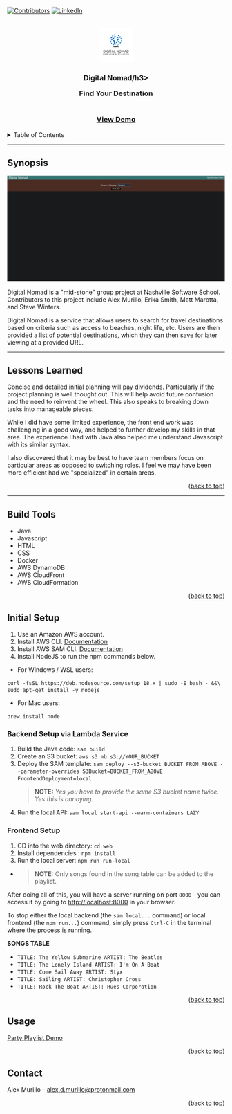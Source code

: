 <!-- Improved compatibility of back to top link: See: https://github.com/othneildrew/Best-README-Template/pull/73 -->
<a name="readme-top"></a>
<!--
*** Thanks for checking out the Best-README-Template. If you have a suggestion
*** that would make this better, please fork the repo and create a pull request
*** or simply open an issue with the tag "enhancement".
*** Don't forget to give the project a star!
*** Thanks again! Now go create something AMAZING! :D
-->



<!-- PROJECT SHIELDS -->
<!--
*** I'm using markdown "reference style" links for readability.
*** Reference links are enclosed in brackets [ ] instead of parentheses ( ).
*** See the bottom of this document for the declaration of the reference variables
*** for contributors-url, forks-url, etc. This is an optional, concise syntax you may use.
*** https://www.markdownguide.org/basic-syntax/#reference-style-links
-->
[![Contributors][contributors-shield]][contributors-url]
[![LinkedIn][linkedin-shield]][linkedin-url]



<!-- PROJECT LOGO -->
<br />
<div align="center">
    <img src="resources/images/logo.png" alt="Logo" width="80" height="80">

<h3 align="center">Digital Nomad/h3>

  <p align="center">
    Find Your Destination
    <br />
    <br />
    <br />
    <a href="#usage">View Demo</a>
  </p>
</div>



<details>
  <summary>Table of Contents</summary>
  <ol>
    <li>
      <a href="#about-the-project">About The Project</a>
      <ul>
        <li><a href="#built-with">Built With</a></li>
      </ul>
    </li>
    <li>
      <a href="#getting-started">Getting Started</a>
    </li>
    <li><a href="#usage">Usage</a></li>
    <li><a href="#contact">Contact</a></li>
  </ol>
</details>

---

## Synopsis

<img src="resources/images/frontpage.png">

Digital Nomad is a "mid-stone" group project at Nashville Software School. Contributors to this project include Alex Murillo, Erika Smith, Matt Marotta, and Steve Winters.

Digital Nomad is a service that allows users to search for travel destinations based on criteria such as access to beaches, night life, etc. Users are then provided a list of potential destinations, which they can then save for later viewing at a provided URL.

---

## Lessons Learned

Concise and detailed initial planning will pay dividends. Particularly if the project planning is well thought out. This will help avoid future confusion and the need to reinvent the wheel. This also speaks to breaking down tasks into manageable pieces.

While I did have some limited experience, the front end work was challenging in a good way, and helped to further develop my skills in that area. The experience I had with Java also helped me understand Javascript with its similar syntax.

I also discovered that it may be best to have team members focus on particular areas as opposed to switching roles. I feel we may have been more efficient had we "specialized" in certain areas.

<p align="right">(<a href="#readme-top">back to top</a>)</p>

---

## Build Tools

* Java
* Javascript
* HTML
* CSS
* Docker
* AWS DynamoDB
* AWS CloudFront
* AWS CloudFormation

<p align="right">(<a href="#readme-top">back to top</a>)</p>



## Initial Setup

1. Use an Amazon AWS account.
2. Install AWS CLI. [Documentation](https://docs.aws.amazon.com/cli/latest/userguide/getting-started-install.html)
3. Install AWS SAM CLI. [Documentation](https://docs.aws.amazon.com/serverless-application-model/latest/developerguide/install-sam-cli.html)
4. Install NodeJS to run the npm commands below.

- For Windows / WSL users:
```shell
curl -fsSL https://deb.nodesource.com/setup_18.x | sudo -E bash - &&\
sudo apt-get install -y nodejs
```
- For Mac users:
```shell
brew install node
```

### Backend Setup via Lambda Service
1. Build the Java code: `sam build`
2. Create an S3 bucket: `aws s3 mb s3://YOUR_BUCKET`
3. Deploy the SAM template: `sam deploy --s3-bucket BUCKET_FROM_ABOVE --parameter-overrides S3Bucket=BUCKET_FROM_ABOVE FrontendDeployment=local`
   > **NOTE:** _Yes you have to provide the same S3 bucket name twice. Yes this is annoying._
4. Run the local API: `sam local start-api --warm-containers LAZY`


### Frontend Setup
1. CD into the web directory: `cd web`
2. Install dependencies : `npm install`
3. Run the local server: `npm run run-local` 
- > **NOTE:** Only songs found in the song table can be added to the playlist.
  
After doing all of this, you will have a server running on port `8000` - you can access it by going to [http://localhost:8000](http://localhost:8000) in your browser.

To stop either the local backend (the `sam local...` command) or local frontend (the `npm run...`) command, simply press `Ctrl-C` in the terminal where the process is running.

**SONGS TABLE**
- `TITLE: The Yellow Submarine ARTIST: The Beatles`
- `TITLE: The Lonely Island ARTIST: I'm On A Boat`
- `TITLE: Come Sail Away ARTIST: Styx`
- `TITLE: Sailing ARTIST: Christopher Cross`
- `TITLE: Rock The Boat ARTIST: Hues Corporation`

<p align="right">(<a href="#readme-top">back to top</a>)</p>



<!-- USAGE EXAMPLES -->
## Usage


[Party Playlist Demo](https://user-images.githubusercontent.com/57022409/209223943-2804c2cd-f6af-41b7-abe0-5774fd682b4a.mp4)

<p align="right">(<a href="#readme-top">back to top</a>)</p>

<!-- CONTACT -->
## Contact

Alex Murillo - alex.d.murillo@protonmail.com

<p align="right">(<a href="#readme-top">back to top</a>)</p>

<!-- MARKDOWN LINKS & IMAGES -->
<!-- https://www.markdownguide.org/basic-syntax/#reference-style-links -->
[contributors-shield]: https://img.shields.io/github/contributors/Traversg/Party_Playlist.svg?style=for-the-badge
[contributors-url]: https://github.com/Traversg/Party_Playlist/graphs/contributors
[forks-shield]: https://img.shields.io/github/forks/github_username/repo_name.svg?style=for-the-badge
[forks-url]: https://github.com/github_username/repo_name/network/members
[stars-shield]: https://img.shields.io/github/stars/github_username/repo_name.svg?style=for-the-badge
[stars-url]: https://github.com/github_username/repo_name/stargazers
[issues-shield]: https://img.shields.io/github/issues/github_username/repo_name.svg?style=for-the-badge
[issues-url]: https://github.com/github_username/repo_name/issues
[license-shield]: https://img.shields.io/github/license/github_username/repo_name.svg?style=for-the-badge
[license-url]: https://github.com/github_username/repo_name/blob/master/LICENSE.txt
[linkedin-shield]: https://img.shields.io/badge/-LinkedIn-black.svg?style=for-the-badge&logo=linkedin&colorB=555
[linkedin-url]: https://www.linkedin.com/in/travers-geoffray/
[product-screenshot]: resources/images/home-page.png
[DynamoDb]: https://img.shields.io/badge/AWS_DynamoDB-yellow?style=for-the-badge&logo=amazondynamodb&logoColor=4053D6
[DynamoDb-url]: https://aws.amazon.com/dynamodb/
[Lambda]: https://img.shields.io/badge/AWS_Lambda-blue?style=for-the-badge&logo=awslambda&logoColor=FF9900
[Lambda-url]: https://aws.amazon.com/lambda/
[API Gateway]: https://img.shields.io/badge/AWS_API_Gateway-black?style=for-the-badge&logo=amazonapigateway&logoColor=FF4F8B
[Gateway-url]: https://aws.amazon.com/api-gateway/
[JavaScript]: https://img.shields.io/badge/JavaScript-20232A?style=for-the-badge&logo=javascript&logoColor=61DAFB
[JavaScript-url]: https://javascript.com/
[Bootstrap.com]: https://img.shields.io/badge/Bootstrap-563D7C?style=for-the-badge&logo=bootstrap&logoColor=white
[Bootstrap-url]: https://getbootstrap.com
[Java]: https://img.shields.io/badge/Java-darkgreen?style=for-the-badge
[Java-url]: https://java.com/
[AWS CloudFront]: https://img.shields.io/badge/AWS_CloudFront-orange?style=for-the-badge
[Cloudfront-url]: https://aws.amazon.com/cloudfront/
[AWS CloudFormation]: https://img.shields.io/badge/AWS_CloudFormation-red?style=for-the-badge
[Cloudformation-url]: https://aws.amazon.com/cloudformation/
